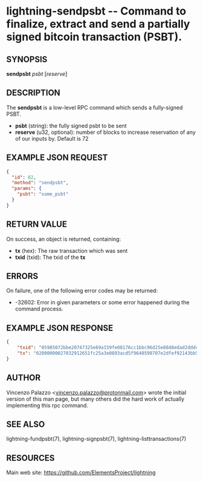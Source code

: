 lightning-sendpsbt -- Command to finalize, extract and send a partially signed bitcoin transaction (PSBT).
==========================================================================================================

SYNOPSIS
--------

**sendpsbt** *psbt* [*reserve*]

DESCRIPTION
-----------

The **sendpsbt** is a low-level RPC command which sends a fully-signed PSBT.

- **psbt** (string): the fully signed psbt to be sent
- **reserve** (u32, optional): number of blocks to increase reservation of any of our inputs by. Default is 72

EXAMPLE JSON REQUEST
--------------------

```json
{
  "id": 82,
  "method": "sendpsbt",
  "params": {
    "psbt": "some_psbt"
  }
}
```

RETURN VALUE
------------

On success, an object is returned, containing:

- **tx** (hex): The raw transaction which was sent
- **txid** (txid): The txid of the **tx**

ERRORS
------

On failure, one of the following error codes may be returned:

- -32602: Error in given parameters or some error happened during the command process.

EXAMPLE JSON RESPONSE
---------------------

```json
{
    "txid": "05985072bbe20747325e69a159fe08176cc1bbc96d25e8848edad2dddc1165d0",
    "tx": "02000000027032912651fc25a3e0893acd5f9640598707e2dfef92143bb5a4020e335442800100000017160014a5f48b9aa3cb8ca6cc1040c11e386745bb4dc932ffffffffd229a4b4f78638ebcac10a68b0561585a5d6e4d3b769ad0a909e9b9afaeae24e00000000171600145c83da9b685f9142016c6f5eb5f98a45cfa6f686ffffffff01915a01000000000017a9143a4dfd59e781f9c3018e7d0a9b7a26d58f8d22bf8700000000",
}
```

AUTHOR
------

Vincenzo Palazzo <<vincenzo.palazzo@protonmail.com>> wrote the initial version of this man page, but many others did the hard work of actually implementing this rpc command.

SEE ALSO
--------

lightning-fundpsbt(7), lightning-signpsbt(7), lightning-listtransactions(7)

RESOURCES
---------

Main web site: <https://github.com/ElementsProject/lightning>

[comment]: # ( SHA256STAMP:e1ba1085f321e876c047232a3923fe3340481010c8c7dcf1d1dddaa723589134)
